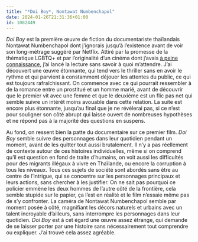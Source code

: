 ```yaml
---
title: "*Doi Boy*, Nontawat Numbenchapol"
date: 2024-01-26T21:31:36+01:00
id: 1082449 
---
```


*Doi Boy* est la première œuvre de fiction du documentariste thaïlandais Nontawat Numbenchapol dont j’ignorais jusqu’à l’existence avant de voir son long-métrage suggéré par Netflix. Attiré par la promesse de la thématique LGBTQ+ et par l’originalité d’un cinéma dont j’avais [à peine connaissance](https://voiretmanger.fr/oncle-boonmee-weerasethakul/), j’ai lancé la lecture sans savoir à quoi m’attendre. J’ai découvert une œuvre étonnante, qui tend vers le thriller sans en avoir le rythme et qui parvient à constamment déjouer les attentes du public, ce qui est toujours rafraîchissant. On commence avec ce qui pourrait ressembler à de la romance entre un prostitué et un homme marié, avant de découvrir que le premier vit avec une femme et que le deuxième est un flic pas net qui semble suivre un intérêt moins avouable dans cette relation. La suite est encore plus étonnante, jusqu’au final que je ne révélerai pas, si ce n’est pour souligner son côté abrupt qui laisse ouvert de nombreuses hypothèses et ne répond pas à la majorité des questions en suspens. 

Au fond, on ressent bien la patte du documentaire sur ce premier film. *Doi Boy* semble suivre des personnages dans leur quotidien pendant un moment, avant de les quitter tout aussi brutalement. Il n’y a pas réellement de contexte autour de ces histoires individuelles, même si on comprend qu’il est question en fond de traite d’humains, on voit aussi les difficultés pour des migrants illégaux à vivre en Thaïlande, ou encore la corruption à tous les niveaux. Tous ces sujets de société sont abordés sans être au centre de l’intrigue, qui se concentre sur les personnages principaux et leurs actions, sans chercher à les justifier. On ne sait pas pourquoi ce policier emmène les deux hommes de l’autre côté de la frontière, cela semble stupide sur le papier, ça l’est en réalité et le film n’essaie même pas de s’y confronter. La caméra de Nontawat Numbenchapol semble par moment posée à côté, magnifiant les décors naturels et urbains avec un talent incroyable d’ailleurs, sans interrompre les personnages dans leur quotidien. *Doi Boy* est à cet égard une œuvre assez étrange, qui demande de se laisser porter par une histoire sans nécessairement tout comprendre ou expliquer. J’ai trouvé cela assez agréable. 
